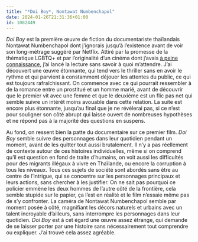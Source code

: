 ```yaml
---
title: "*Doi Boy*, Nontawat Numbenchapol"
date: 2024-01-26T21:31:36+01:00
id: 1082449 
---
```


*Doi Boy* est la première œuvre de fiction du documentariste thaïlandais Nontawat Numbenchapol dont j’ignorais jusqu’à l’existence avant de voir son long-métrage suggéré par Netflix. Attiré par la promesse de la thématique LGBTQ+ et par l’originalité d’un cinéma dont j’avais [à peine connaissance](https://voiretmanger.fr/oncle-boonmee-weerasethakul/), j’ai lancé la lecture sans savoir à quoi m’attendre. J’ai découvert une œuvre étonnante, qui tend vers le thriller sans en avoir le rythme et qui parvient à constamment déjouer les attentes du public, ce qui est toujours rafraîchissant. On commence avec ce qui pourrait ressembler à de la romance entre un prostitué et un homme marié, avant de découvrir que le premier vit avec une femme et que le deuxième est un flic pas net qui semble suivre un intérêt moins avouable dans cette relation. La suite est encore plus étonnante, jusqu’au final que je ne révélerai pas, si ce n’est pour souligner son côté abrupt qui laisse ouvert de nombreuses hypothèses et ne répond pas à la majorité des questions en suspens. 

Au fond, on ressent bien la patte du documentaire sur ce premier film. *Doi Boy* semble suivre des personnages dans leur quotidien pendant un moment, avant de les quitter tout aussi brutalement. Il n’y a pas réellement de contexte autour de ces histoires individuelles, même si on comprend qu’il est question en fond de traite d’humains, on voit aussi les difficultés pour des migrants illégaux à vivre en Thaïlande, ou encore la corruption à tous les niveaux. Tous ces sujets de société sont abordés sans être au centre de l’intrigue, qui se concentre sur les personnages principaux et leurs actions, sans chercher à les justifier. On ne sait pas pourquoi ce policier emmène les deux hommes de l’autre côté de la frontière, cela semble stupide sur le papier, ça l’est en réalité et le film n’essaie même pas de s’y confronter. La caméra de Nontawat Numbenchapol semble par moment posée à côté, magnifiant les décors naturels et urbains avec un talent incroyable d’ailleurs, sans interrompre les personnages dans leur quotidien. *Doi Boy* est à cet égard une œuvre assez étrange, qui demande de se laisser porter par une histoire sans nécessairement tout comprendre ou expliquer. J’ai trouvé cela assez agréable. 
